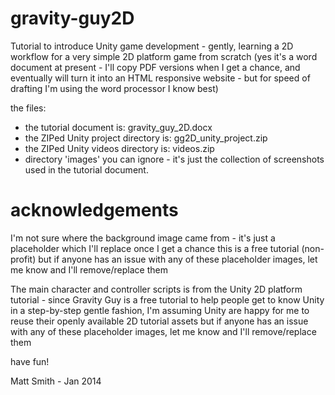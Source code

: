 gravity-guy2D
=============

Tutorial to introduce Unity game development - gently, learning a 2D workflow for a very simple 2D platform game from scratch
(yes it's a word document at present - I'll copy PDF versions when I get a chance, and eventually will turn it into an HTML responsive website - but for speed of drafting I'm using the word processor I know best)

the files:

* the tutorial document is: gravity_guy_2D.docx
* the ZIPed Unity project directory is: gg2D_unity_project.zip
* the ZIPed Unity videos directory is: videos.zip
* directory 'images' you can ignore - it's just the collection of screenshots used in the tutorial document.


acknowledgements
================
I'm not sure where the background image came from - it's just a placeholder which I'll replace once I get a chance
this is a free tutorial (non-profit)
but if anyone has an issue with any of these placeholder images, let me know and I'll remove/replace them

The main character and controller scripts is from the Unity 2D platform tutorial - since Gravity Guy is a free tutorial to help people get to know Unity in a step-by-step gentle fashion, I'm assuming Unity are happy for me to reuse their openly available 2D tutorial assets
but if anyone has an issue with any of these placeholder images, let me know and I'll remove/replace them

have fun!

Matt Smith - Jan 2014